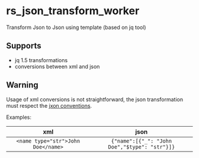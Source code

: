 # rs_json_transform_worker
Transform Json to Json using template (based on jq tool)

## Supports

* jq 1.5 transformations
* conversions between xml and json

## Warning

Usage of xml conversions is not straightforward, the json transformation must respect the [jxon conventions](https://github.com/definitelynobody/jxon).

Examples:

| xml | json |
| :-: | :-: |
| `<name type="str">John Doe</name>` | `{"name":[{"_": "John Doe","$type": "str"}]}`|